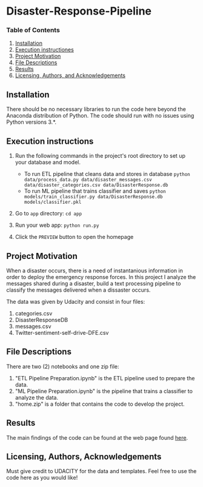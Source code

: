 # Disaster-Response-Pipeline
### Table of Contents

1. [Installation](#installation)
2. [Execution instructiones](#execution)
3. [Project Motivation](#motivation)
4. [File Descriptions](#files)
5. [Results](#results)
6. [Licensing, Authors, and Acknowledgements](#licensing)

## Installation <a name="installation"></a>

There should be no necessary libraries to run the code here beyond the Anaconda distribution of Python.  The code should run with no issues using Python versions 3.*.

## Execution instructions <a name="execution"></a>

1. Run the following commands in the project's root directory to set up your database and model.

    - To run ETL pipeline that cleans data and stores in database
        `python data/process_data.py data/disaster_messages.csv data/disaster_categories.csv data/DisasterResponse.db`
    - To run ML pipeline that trains classifier and saves
        `python models/train_classifier.py data/DisasterResponse.db models/classifier.pkl`

2. Go to `app` directory: `cd app`

3. Run your web app: `python run.py`

4. Click the `PREVIEW` button to open the homepage

## Project Motivation<a name="motivation"></a>

When a disaster occurs, there is a need of instantanious information in order to deploy the emergency response forces. In this project I analyze the messages shared during a disaster, build a text processing pipeline to classify the messages delivered when a dissaster occurs.

The data was given by Udacity and consist in four files:
1. categories.csv
2. DisasterResponseDB
3. messages.csv
4. Twitter-sentiment-self-drive-DFE.csv

## File Descriptions <a name="files"></a>

There are two (2) notebooks and one zip file:
1. "ETL Pipeline Preparation.ipynb" is the ETL pipeline used to prepare the data.
2. "ML Pipeline Preparation.ipynb" is the pipeline that trains a classifier to analyze the data.
3. "home.zip" is a folder that contains the code to develop the project.

## Results<a name="results"></a>

The main findings of the code can be found at the web page found [here](https://zcgul5pd42.prod.udacity-student-workspaces.com/).

## Licensing, Authors, Acknowledgements<a name="licensing"></a>

Must give credit to UDACITY for the data and templates.  Feel free to use the code here as you would like! 

